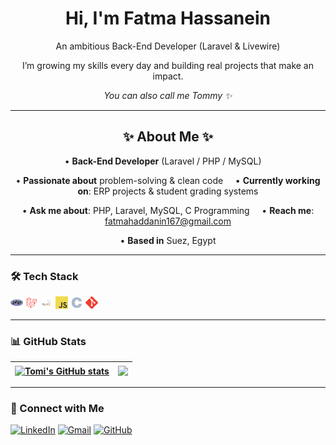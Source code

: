 <h1 align="center"> Hi, I'm Fatma Hassanein</h1>
<p align="center">
    An ambitious Back-End Developer (Laravel & Livewire)  
</p>

<p align="center">
    I’m growing my skills every day and building real projects that make an impact.  
</p>

<p align="center">
   <i>You can also call me Tommy ✨</i>
</p>


---

<h2 align="center">✨ About Me ✨</h2>

<p align="center">
   <span style="font-family: 'Segoe UI', sans-serif; font-size: 16px;">
    <p align="center"> • <b>Back-End Developer</b> (Laravel / PHP / MySQL) &nbsp;&nbsp;&nbsp; </p>
    <p align="center">• <b>Passionate about</b> problem-solving & clean code &nbsp;&nbsp;&nbsp; • <b>Currently working on</b>: ERP projects & student grading systems</p> 
    <p align="center">• <b>Ask me about</b>: PHP, Laravel, MySQL, C Programming &nbsp;&nbsp;&nbsp; • <b>Reach me</b>: <a href="mailto:fatmahaddanin167@gmail.com">fatmahaddanin167@gmail.com</a></p> 
   <p align="center">• <b>Based in</b> Suez, Egypt </p>
   </span>
</p>

---

### 🛠️ Tech Stack  

<code><img height="20" alt="php" src="https://raw.githubusercontent.com/github/explore/master/topics/php/php.png"></code>
<code><img height="20" alt="laravel" src="https://raw.githubusercontent.com/github/explore/master/topics/laravel/laravel.png"></code>
<code><img height="20" alt="mysql" src="https://raw.githubusercontent.com/github/explore/master/topics/mysql/mysql.png"></code>
<code><img height="20" alt="javascript" src="https://raw.githubusercontent.com/github/explore/master/topics/javascript/javascript.png"></code>
<code><img height="20" alt="c" src="https://raw.githubusercontent.com/github/explore/master/topics/c/c.png"></code>
<code><img height="20" alt="git" src="https://raw.githubusercontent.com/github/explore/master/topics/git/git.png"></code>

---

### 📊 GitHub Stats  

| <a href="https://github.com/YourUserName"><img align="center" src="https://github-readme-stats.vercel.app/api?username=YourUserName&show_icons=true&include_all_commits=true&theme=buefy&hide_border=true" alt="Tomi's GitHub stats" /></a> | <a href="https://github.com/YourUserName"><img align="center" src="https://github-readme-stats.vercel.app/api/top-langs/?username=YourUserName&layout=compact&theme=buefy&hide_border=true" /></a> |
| ------------- | ------------- |

---

### 🔗 Connect with Me  

<p align="left">
<a href="https://www.linkedin.com/in/yourprofile/"><img alt="LinkedIn" title="LinkedIn" height="30" src="https://cdn-icons-png.flaticon.com/512/174/174857.png"></a>
<a href="mailto:your.email@example.com"><img alt="Gmail" title="Email" height="30" src="https://cdn-icons-png.flaticon.com/512/281/281769.png"></a>
<a href="https://github.com/YourUserName"><img alt="GitHub" title="GitHub" height="30" src="https://cdn-icons-png.flaticon.com/512/25/25231.png"></a>
</p>

